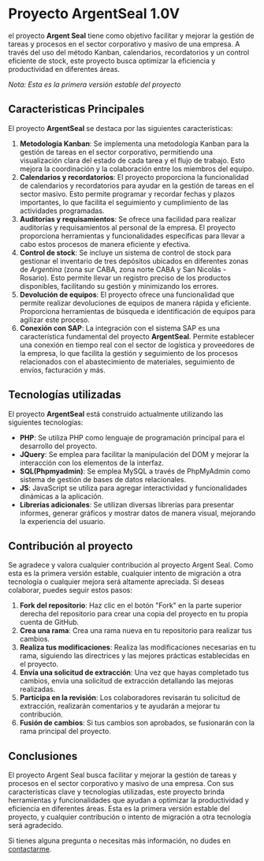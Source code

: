 # Proyecto ArgentSeal 1.0V

el proyecto ****Argent Seal**** tiene como objetivo facilitar y mejorar la gestión de tareas y procesos en el sector corporativo y masivo de una empresa. A través del uso del método Kanban, calendarios, recordatorios y un control eficiente de stock, este proyecto busca optimizar la eficiencia y productividad en diferentes áreas.

*Nota: Esta es la primera versión estable del proyecto*

## Caracteristicas Principales

El proyecto **ArgentSeal** se destaca por las siguientes características:

1. **Metodología Kanban**: Se implementa una metodología Kanban para la gestión de tareas en el sector corporativo, permitiendo una visualización clara del estado de cada tarea y el flujo de trabajo. Esto mejora la coordinación y la colaboración entre los miembros del equipo.
2. **Calendarios y recordatorios**: El proyecto proporciona la funcionalidad de calendarios y recordatorios para ayudar en la gestión de tareas en el sector masivo. Esto permite programar y recordar fechas y plazos importantes, lo que facilita el seguimiento y cumplimiento de las actividades programadas.
3. **Auditorías y requisamientos**: Se ofrece una facilidad para realizar auditorías y requisamientos al personal de la empresa. El proyecto proporciona herramientas y funcionalidades específicas para llevar a cabo estos procesos de manera eficiente y efectiva.
4. **Control de stock**: Se incluye un sistema de control de stock para gestionar el inventario de tres depósitos ubicados en diferentes zonas de *Argentina* (zona sur CABA, zona norte CABA y San Nicolás - Rosario). Esto permite llevar un registro preciso de los productos disponibles, facilitando su gestión y minimizando los errores.
5. **Devolución de equipos**: El proyecto ofrece una funcionalidad que permite realizar devoluciones de equipos de manera rápida y eficiente. Proporciona herramientas de búsqueda e identificación de equipos para agilizar este proceso.
6. **Conexión con SAP**: La integración con el sistema SAP es una característica fundamental del proyecto **ArgentSeal**. Permite establecer una conexión en tiempo real con el sector de logística y proveedores de la empresa, lo que facilita la gestión y seguimiento de los procesos relacionados con el abastecimiento de materiales, seguimiento de envíos, facturación y más.
## Tecnologías utilizadas

El proyecto **ArgentSeal** está construido actualmente utilizando las siguientes tecnologías:

- **PHP**: Se utiliza PHP como lenguaje de programación principal para el desarrollo del proyecto.
- **JQuery**: Se emplea para facilitar la manipulación del DOM y mejorar la interacción con los elementos de la interfaz.
- **SQL(Phpmyadmin)**: Se emplea MySQL a través de PhpMyAdmin como sistema de gestión de bases de datos relacionales.
- **JS**: JavaScript se utiliza para agregar interactividad y funcionalidades dinámicas a la aplicación.
- **Librerías adicionales**: Se utilizan diversas librerías para presentar informes, generar gráficos y mostrar datos de manera visual, mejorando la experiencia del usuario.
 ## Contribución al proyecto

Se agradece y valora cualquier contribución al proyecto Argent Seal. Como esta es la primera versión estable, cualquier intento de migración a otra tecnología o cualquier mejora será altamente apreciada. Si deseas colaborar, puedes seguir estos pasos:

1.  **Fork del repositorio**: Haz clic en el botón "Fork" en la parte superior derecha del repositorio para crear una copia del proyecto en tu propia cuenta de GitHub.
2.  **Crea una rama**: Crea una rama nueva en tu repositorio para realizar tus cambios.
3.  **Realiza tus modificaciones**: Realiza las modificaciones necesarias en tu rama, siguiendo las directrices y las mejores prácticas establecidas en el proyecto.
4.  **Envía una solicitud de extracción**: Una vez que hayas completado tus cambios, envía una solicitud de extracción detallando las mejoras realizadas.
5.  **Participa en la revisión**: Los colaboradores revisarán tu solicitud de extracción, realizarán comentarios y te ayudarán a mejorar tu contribución.
6.  **Fusión de cambios**: Si tus cambios son aprobados, se fusionarán con la rama principal del proyecto.

## Conclusiones

El proyecto Argent Seal busca facilitar y mejorar la gestión de tareas y procesos en el sector corporativo y masivo de una empresa. Con sus características clave y tecnologías utilizadas, este proyecto brinda herramientas y funcionalidades que ayudan a optimizar la productividad y eficiencia en diferentes áreas. Esta es la primera versión estable del proyecto, y cualquier contribución o intento de migración a otra tecnología será agradecido.

Si tienes alguna pregunta o necesitas más información, no dudes en [contactarme](luca.baello@gmail.com).
